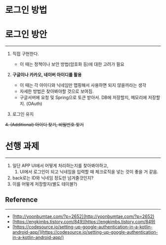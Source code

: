 # 로그인 방법

# 로그인 방안

---

1. 직접 구현한다.
    - 이 때는 정책이나 보안 방법(암호화 등)에 대한 고려가 필요
2. **구글이나 카카오, 네이버 아이디를 활용**
    - 이 때는 각 아이디와 닉네임만 맵핑해서 사용하면 되지 않을까라는 생각
    - 자세한 방법은 찾아봐야할 것으로 보여짐.
    - 구글서버에 요청 및 Spring으로 토큰 받아서. DB에 저장할지, 메모리에 저장할지. (OAuth)

3. 로그인 유지

~~4. (Additional) 아이디 찾기, 비밀번호 찾기~~

# 선행 과제

---

1. 일단 APP UI에서 어떻게 처리하는지를 찾아봐야하고,
    1.  UI에서 로그인이 되고 닉네임을 입력할 때 체크로직을 넣는 것이 좋을 거 같음.
2. back로는 ID와 닉네임 정도만 넘겨줄것인지?
3. 이를 어떻게 저장할지(별도 테이블?)

## Reference

---

- [http://yoonbumtae.com/?p=2652](http://yoonbumtae.com/?p=2652)
- [https://engkimbs.tistory.com/849](https://engkimbs.tistory.com/849)
- [https://codesource.io/setting-up-google-authentication-in-a-kotlin-android-app/](https://codesource.io/setting-up-google-authentication-in-a-kotlin-android-app/)
